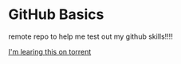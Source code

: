 GitHub Basics
=============

remote repo to help me test out my github skills!!!!

[I'm learing this on torrent](htttp://www.lynda.com)

